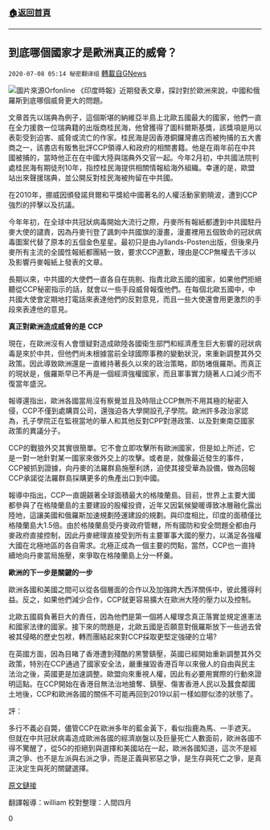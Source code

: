 ###  [:house:返回首頁](https://github.com/ourhimalayas/txt)
---

## 到底哪個國家才是歐洲真正的威脅？
`2020-07-08 05:14 秘密翻译组` [轉載自GNews](https://gnews.org/zh-hant/257459/)

![](https://s3.amazonaws.com/gnews-media-offload/wp-content/uploads/2020/07/08051132/Picture-1-51.png)圖片來源Orfonline 
《印度時報》近期發表文章，探討對於歐洲來說，中國和俄羅斯到底哪個威脅更大的問題。

文章首先以瑞典為例子，這個斯堪的納維亞半島上北歐五國最大的國家，他們一直在全力援救一位瑞典籍的出版商桂民海，他曾獲得了圖科爾斯基獎，該獎項是用以表彰受到迫害、威脅或流亡的作家。桂民海是因香港銅鑼灣書店而被拘捕的五大書商之一，該書店有販售批評CCP領導人和政府的相關書籍。他是在兩年前在中共國被捕的，當時他正在在中國大陸與瑞典外交官一起。今年2月初，中共國法院判處桂民海有期徒刑10年，指控桂民海提供相關情報給海外組織。幸運的是，歐盟站出來聲援瑞典，並公開反對桂民海被拘留在中共國。

在2010年，挪威因頒發諾貝爾和平獎給中國著名的人權活動家劉曉波，遭到CCP強烈的抨擊以及抗議。

今年年初，在全球中共冠狀病毒開始大流行之際，丹麥所有報紙都遭到中共國駐丹麥大使的譴責，因為丹麥刊登了諷刺中共國旗的漫畫，漫畫裡用五個致命的冠狀病毒圖案代替了原本的五個金色星星。最初只是由Jyllands-Posten出版，但後來丹麥所有主流的全國性報紙都團結一致，要求CCP道歉，理由是CCP無權去干涉以及影響丹麥報紙上發表的文章。

長期以來，中共國的大使們一直各自在挑剔、指責北歐五國的國家，如果他們拒絕聽從CCP秘密指示的話，就會以一些手段威脅報復他們。在每個北歐五國中，中共國大使會定期地打電話來表達他們的反對意見，而且一些大使還會用更激烈的手段來表達他的意見。

**真正對歐洲造成威脅的是** **CCP**

現在，在歐洲沒有人會懷疑對造成歐陸各國衛生部門和經濟產生巨大影響的冠狀病毒是來於中共，但他們尚未根據當前全球國際事務的變動狀況，來重新調整其外交政策。因此導致歐洲還是一直維持著長久以來的政治策略，即防堵俄羅斯。而真正的現狀是，俄羅斯早已不再是一個經濟強權國家，而且軍事實力隨著人口減少而不復當年盛況。

報導還指出，歐洲各國當局沒有察覺並且及時阻止CCP無所不用其極的秘密入侵，CCP不僅到處購買公司，還強迫各大學開設孔子學院。歐洲許多政治家認為，孔子學院正在監視當地的華人和其他反對CPP對港政策、以及對東南亞國家政策的異議分子。

CCP的戰狼外交其實很簡單。它不會立即攻擊所有歐洲國家，但是如上所述，它是一對一地針對某一國家來做外交上的攻擊。或者是，就像最近發生的事件，CCP被抓到證據，向丹麥的法羅群島施壓利誘，迫使其接受華為設備，做為回報CCP承諾從法羅群島採購更多的魚產出口到中國。

報導中指出，CCP一直覬覦著全球面積最大的格陵蘭島。目前，世界上主要大國都參與了在格陵蘭島的主要建設的股權投資，近年又因氣候變暖導致冰層融化露出陸地，這讓美國和俄羅斯加速規劃陸運建設的規劃。與印度相比，印度的面積僅比格陵蘭島大1.5倍。由於格陵蘭島受丹麥政府管轄，所有國防和安全問題全都由丹麥政府直接控制，因此丹麥總理直接受到所有主要軍事大國的壓力，以滿足各強權大國在北極地區的各自需求。北極正成為一個主要的閃點，當然，CCP也一直持續地向丹麥當局施壓，來爭取在格陵蘭島上分一杯羹。

**歐洲的下一步是關鍵的一步**

歐洲各國和美國之間可以從各個層面的合作以及加強跨大西洋關係中，彼此獲得利益。反之，如果他們減少合作，CCP就更容易擴大在歐洲大陸的壓力以及控制。

北歐五國肩負著巨大的責任，因為他們是第一個將人權理念真正落實並規定進憲法和國家法律的國家。接下來的問題是，北歐五國是否願意對俄羅斯放下一些過去曾被其侵略的歷史包袱，轉而團結起來對CCP採取更堅定強硬的立場?

在英國方面，因為目睹了香港遭到殘酷的黑警鎮壓，英國已經開始重新調整其外交政策，特別在CCP通過了國家安全法，嚴重摧毀香港百年以來傲人的自由與民主法治之後，英國更是加速調整。歐盟向來重視人權，因此有必要用實際的行動來證明這點。在CCP開始在香港目無法治地搶奪、鎮壓、傷害香港人民以及蠶食鄰國土地後，CCP和歐洲各國的關係不可能再回到2019以前一樣如膠似漆的狀態了。

評：

多行不義必自斃，儘管CCP在歐洲多年的藍金黃下，看似指鹿為馬、一手遮天。但就在中共冠狀病毒造成歐洲各國的經濟崩盤以及巨量死亡人數面前，歐洲各國不得不驚醒了，從5G的拒絕到與選擇和美國站在一起，歐洲各國知道，這次不是經濟之爭、也不是左派與右派之爭，而是正義與邪惡之爭，是生存與死亡之爭，是真正決定生與死的關鍵選擇。

[原文鏈接](https://timesofindia.indiatimes.com/blogs/mind-the-gap/is-china-a-bigger-threat-to-europe-than-russia/)

翻譯報導：william 
校對整理：人間四月

0
